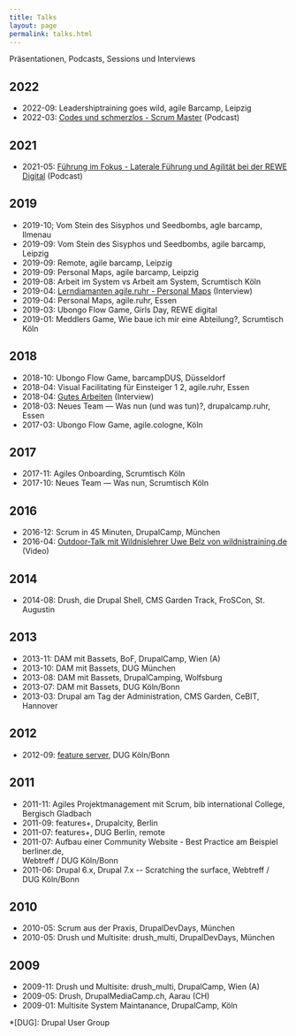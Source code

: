 ```yaml
---
title: Talks
layout: page
permalink: talks.html
---
```

Präsentationen, Podcasts, Sessions und Interviews 

## 2022

- 2022-09: Leadershiptraining goes wild, agile Barcamp, Leipzig
- 2022-03: [Codes und schmerzlos - Scrum Master](
https://open.spotify.com/episode/1CLjuetb79gnhK6V7lVd4g) (Podcast)

## 2021 

- 2021-05: [Führung im Fokus - Laterale Führung und Agilität bei der REWE Digital]( 
https://www.pta-team.com/podcast-episode-8-laterale-fuehrung-agilitaet-rewedigital) 
(Podcast)

## 2019

- 2019-10; Vom Stein des Sisyphos und Seedbombs, agle barcamp, Ilmenau
- 2019-09: Vom Stein des Sisyphos und Seedbombs, agile barcamp, Leipzig
- 2019-09: Remote, agile barcamp, Leipzig
- 2019-09: Personal Maps, agile barcamp, Leipzig
- 2019-08: Arbeit im System vs Arbeit am System, Scrumtisch Köln
- 2019-04: [Lerndiamanten agile.ruhr - Personal Maps]( 
  https://www.youtube.com/watch?v=n0DS7hRQChk) (Interview)
- 2019-04: Personal Maps, agile.ruhr, Essen
- 2019-03: Ubongo Flow Game, Girls Day, REWE digital
- 2019-01: Meddlers Game, Wie baue ich mir eine Abteilung?, Scrumtisch Köln 

## 2018

- 2018-10: Ubongo Flow Game, barcampDUS, Düsseldorf
- 2018-04: Visual Facilitating für Einsteiger 1 2, agile.ruhr, Essen
- 2018-04: [Gutes Arbeiten]( 
  https://www.youtube.com/watch?v=hCUHM7tSOHI) (Interview)
- 2018-03: Neues Team — Was nun (und was tun)?, drupalcamp.ruhr, Essen 
- 2017-03: Ubongo Flow Game, agile.cologne, Köln

## 2017

- 2017-11: Agiles Onboarding, Scrumtisch  Köln
- 2017-10: Neues Team — Was nun, Scrumtisch Köln

## 2016

- 2016-12: Scrum in 45 Minuten, DrupalCamp, München 
- 2016-04: [Outdoor-Talk mit Wildnislehrer Uwe Belz von wildnistraining.de](
  https://www.youtube.com/watch?v=M2x_PTfHGiQ&t=1000s) (Video)

## 2014

- 2014-08: Drush, die Drupal Shell, CMS Garden Track, FroSCon, St. Augustin


## 2013

- 2013-11: DAM mit Bassets, BoF, DrupalCamp, Wien (A) 
- 2013-10: DAM mit Bassets, DUG München 
- 2013-08: DAM mit Bassets, DrupalCamping, Wolfsburg 
- 2013-07: DAM mit Bassets, DUG Köln/Bonn 
- 2013-03: Drupal am Tag der Administration, CMS Garden, CeBIT, Hannover

## 2012

- 2012-09: [feature server](https://www.drupal.org/sandbox/fl3a/1539916), DUG Köln/Bonn 


## 2011
   
- 2011-11: Agiles Projektmanagement mit Scrum, bib international College, Bergisch Gladbach 
- 2011-09: features+, Drupalcity, Berlin
- 2011-07: features+, DUG Berlin, remote
- 2011-07: Aufbau einer Community Website - Best Practice am Beispiel berliner.de,   
Webtreff / DUG Köln/Bonn
- 2011-06: Drupal 6.x, Drupal 7.x -- Scratching the surface, Webtreff / DUG Köln/Bonn 

## 2010

- 2010-05: Scrum aus der Praxis, DrupalDevDays, München 
- 2010-05: Drush und Multisite: drush_multi, DrupalDevDays, München 

## 2009

- 2009-11: Drush und Multisite: drush_multi, DrupalCamp, Wien (A) 
- 2009-05: Drush,  DrupalMediaCamp.ch, Aarau (CH) 
- 2009-01: Multisite System Maintanance, DrupalCamp, Köln  

*[DUG]: Drupal User Group
